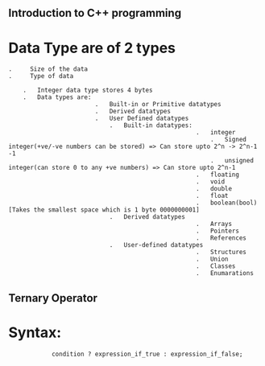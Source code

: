## Introduction to C++ programming

# Data Type are of 2 types

    .     Size of the data
    .     Type of data

        .   Integer data type stores 4 bytes
        .   Data types are:
                            .   Built-in or Primitive datatypes
                            .   Derived datatypes
                            .   User Defined datatypes
                                .   Built-in datatypes:
                                                        .   integer
                                                            .   Signed integer(+ve/-ve numbers can be stored) => Can store upto 2^n -> 2^n-1 -1
                                                            .   unsigned integer(can store 0 to any +ve numbers) => Can store upto 2^n-1
                                                        .   floating
                                                        .   void
                                                        .   double
                                                        .   float
                                                        .   boolean(bool) [Takes the smallest space which is 1 byte 0000000001]
                                .   Derived datatypes
                                                        .   Arrays
                                                        .   Pointers
                                                        .   References
                                .   User-defined datatypes
                                                        .   Structures
                                                        .   Union
                                                        .   Classes
                                                        .   Enumarations

## Ternary Operator
#       Syntax:
                condition ? expression_if_true : expression_if_false;
                

